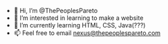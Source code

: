 - 👋 Hi, I’m @ThePeoplesPareto
- 👀 I’m interested in learning to make a website
- 🌱 I’m currently learning HTML, CSS, Java(???)
- 📫 Feel free to email nexus@thepeoplespareto.com

<!---
ThePeoplesPareto/ThePeoplesPareto is a ✨ special ✨ repository because its `README.md` (this file) appears on your GitHub profile.
You can click the Preview link to take a look at your changes.
--->
